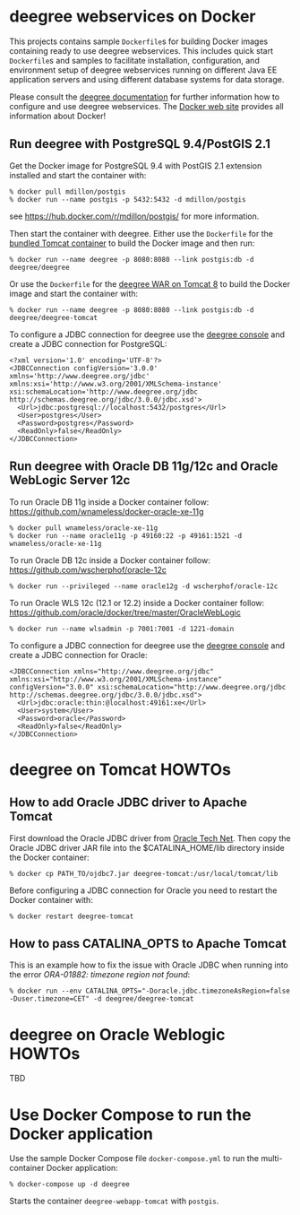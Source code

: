 deegree webservices on Docker
=============================

This projects contains sample ```Dockerfile```s for building Docker images containing ready to use deegree webservices.
This includes quick start ```Dockerfile```s and samples to facilitate installation, configuration, and environment setup 
of deegree webservices running on different Java EE application servers and using different database systems for data storage.
 
Please consult the [deegree documentation](http://www.deegree.org/Documentation) for further information how to 
configure and use deegree webservices. The [Docker web site](https://www.docker.com/) provides all information 
about Docker!


Run deegree with PostgreSQL 9.4/PostGIS 2.1
--------------------------------------------

Get the Docker image for PostgreSQL 9.4 with PostGIS 2.1 extension installed and start the container with:

    % docker pull mdillon/postgis
    % docker run --name postgis -p 5432:5432 -d mdillon/postgis

see https://hub.docker.com/r/mdillon/postgis/ for more information.


Then start the container with deegree. Either use the ```Dockerfile``` for the [bundled Tomcat container](./deegree-builtin-tomcat) to build the Docker image and then run:

    % docker run --name deegree -p 8080:8080 --link postgis:db -d deegree/deegree

Or use the ```Dockerfile``` for the [deegree WAR on Tomcat 8](./deegree-webapp-tomcat) to build the Docker image and start the container with:

    % docker run --name deegree -p 8080:8080 --link postgis:db -d deegree/deegree-tomcat
    
To configure a JDBC connection for deegree use the [deegree console](http://localhost:8080/deegree-webservices) and create a JDBC connection for PostgreSQL:

```
<?xml version='1.0' encoding='UTF-8'?>
<JDBCConnection configVersion='3.0.0'  xmlns='http://www.deegree.org/jdbc' xmlns:xsi='http://www.w3.org/2001/XMLSchema-instance' xsi:schemaLocation='http://www.deegree.org/jdbc http://schemas.deegree.org/jdbc/3.0.0/jdbc.xsd'>
  <Url>jdbc:postgresql://localhost:5432/postgres</Url>
  <User>postgres</User>
  <Password>postgres</Password>
  <ReadOnly>false</ReadOnly>
</JDBCConnection>
```


Run deegree with Oracle DB 11g/12c and Oracle WebLogic Server 12c
-----------------------------------------------------------------

To run Oracle DB 11g inside a Docker container follow:
https://github.com/wnameless/docker-oracle-xe-11g
    
    % docker pull wnameless/oracle-xe-11g
    % docker run --name oracle11g -p 49160:22 -p 49161:1521 -d wnameless/oracle-xe-11g

To run Oracle DB 12c inside a Docker container follow:
https://github.com/wscherphof/oracle-12c

    % docker run --privileged --name oracle12g -d wscherphof/oracle-12c

To run Oracle WLS 12c (12.1 or 12.2) inside a Docker container follow:
https://github.com/oracle/docker/tree/master/OracleWebLogic

    % docker run --name wlsadmin -p 7001:7001 -d 1221-domain
    
To configure a JDBC connection for deegree use the [deegree console](http://localhost:7001/deegree-webservices) and create a JDBC connection for Oracle: 

```
<JDBCConnection xmlns="http://www.deegree.org/jdbc" xmlns:xsi="http://www.w3.org/2001/XMLSchema-instance" configVersion="3.0.0" xsi:schemaLocation="http://www.deegree.org/jdbc http://schemas.deegree.org/jdbc/3.0.0/jdbc.xsd">
  <Url>jdbc:oracle:thin:@localhost:49161:xe</Url>
  <User>system</User>
  <Password>oracle</Password>
  <ReadOnly>false</ReadOnly>
</JDBCConnection>
```

deegree on Tomcat HOWTOs
========================

How to add Oracle JDBC driver to Apache Tomcat
----------------------------------------------

First download the Oracle JDBC driver from [Oracle Tech Net](http://www.oracle.com/technetwork/database/features/jdbc/index-091264.html).
Then copy the Oracle JDBC driver JAR file into the $CATALINA_HOME/lib directory inside the Docker container:

    % docker cp PATH_TO/ojdbc7.jar deegree-tomcat:/usr/local/tomcat/lib

Before configuring a JDBC connection for Oracle you need to restart the Docker container with:

    % docker restart deegree-tomcat
    
How to pass CATALINA_OPTS to Apache Tomcat
------------------------------------------

This is an example how to fix the issue with Oracle JDBC when running into the error *ORA-01882: timezone region not found*:
 
    % docker run --env CATALINA_OPTS="-Doracle.jdbc.timezoneAsRegion=false -Duser.timezone=CET" -d deegree/deegree-tomcat
    
    
deegree on Oracle Weblogic HOWTOs
=================================
TBD

Use Docker Compose to run the Docker application
================================================

Use the sample Docker Compose file ```docker-compose.yml``` to run the multi-container Docker application:

    % docker-compose up -d deegree 

Starts the container ```deegree-webapp-tomcat``` with ```postgis```.